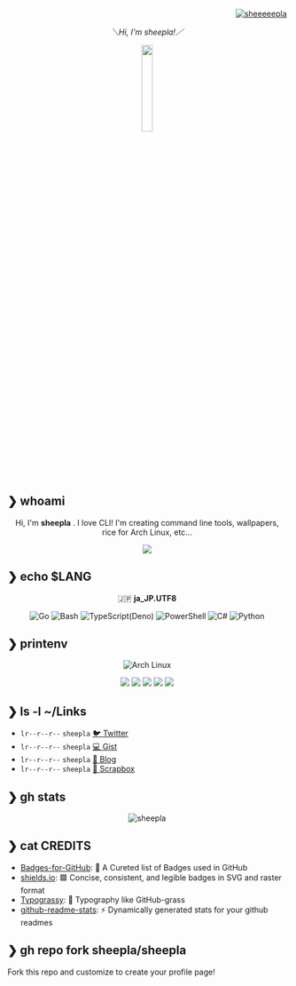 <p align="right">
<a href="https://twitter.com/sheeeeepla" target="blank">
    <img src="https://img.shields.io/twitter/follow/sheeeeepla?logo=twitter&style=flat-square" alt="sheeeeepla" />
</a>
</p>

<!--
<img src="./img/banner.png"/>
-->

<div align="center">

*＼Hi, I'm sheepla!／*

</div>

<div align="center">
        <img src="https://avatars.githubusercontent.com/u/62412884?s=400&u=fc38ecd8a10ffe0838edf129d5049ea9e81167e2&v=4" width="20%">
</div>

## ❯ whoami

<div align="center">

Hi, I'm **sheepla** . I love CLI! I'm creating command line tools, wallpapers, rice for Arch Linux, etc...

</div>

<div align="center">
<img src="https://typograssy.deno.dev/api?text=%E3%81%93%E3%82%93%E3%81%AB%E3%81%A1%E3%81%AF%E3%80%81%E3%81%B2%E3%81%A4%E3%81%98%E3%81%A7%E3%81%99%E3%80%82&l0=f5f5ff&l1=c5cae9&l2=7986cb&l3=aab2da&l4=1a237e&frame=7986cb&speed=100" />
</div>

## ❯ echo $LANG


<div align="center">

🇯🇵  **ja_JP.UTF8**

![Go](https://img.shields.io/badge/Go-00ADD8?style=flat-square&logo=go&logoColor=white)
![Bash](https://img.shields.io/badge/Bash-444444?style=flat-square&logo=gnu-bash&logoColor=white)
![TypeScript(Deno)](https://img.shields.io/badge/Deno-666666?style=flat-square&logo=typescript&logoColor=white)
![PowerShell](https://img.shields.io/badge/Powershell-5d2d91?style=flat-square&logo=powershell&logoColor=white)
![C#](https://img.shields.io/badge/C%23-239120?style=flat-square&logo=c-sharp&logoColor=white)
![Python](https://img.shields.io/badge/Python-377bAB?style=flat-square&logo=python&logoColor=white)

</div>

## ❯ printenv

<div align="center">

![Arch Linux](https://img.shields.io/badge/btw-i_use_arch-1793D1?style=flat-square&logo=arch-linux&logoColor=white)

<img src="https://img.shields.io/static/v1?label=OS&message=Arch%20Linux%20/%20Windows&color=blue&style=flat-square"/> <img src="https://img.shields.io/static/v1?label=WM&message=i3-gaps&color=lightgray&style=flat-square"/> <img src="https://img.shields.io/static/v1?label=Editor&message=Neovim&color=green&style=flat-square"/> <img src="https://img.shields.io/static/v1?label=Browser&message=Firefox%20/%20Vivaldi&color=orange&style=flat-square"/> <img src="https://img.shields.io/static/v1?label=Keyboard&message=HHKB&color=lightgray&style=flat-square"/>
</div>

## ❯ ls -l ~/Links

- `lr--r--r--` `sheepla` [🐦 Twitter](https://twitter.com/sheeeeepla)
- `lr--r--r--` `sheepla` [💻 Gist](https://gist.github.com/sheepla)
- `lr--r--r--` `sheepla` [📝 Blog](https://sheepla.github.io/sheepla-note)
- `lr--r--r--` `sheepla` [📒 Scrapbox](https://scrapbox.io/sheepla)

## ❯ gh stats

<div align="center"><img align="center" src="https://github-readme-stats.vercel.app/api?username=sheepla&show_icons=true&locale=en&layout=compact&hide_border=true&theme=nord&show_icons=ture&bg_color=1e2137&icon_color=e2a478&text_color=abb0c9&title_color=84a0c6&count_private=ture" alt="sheepla" href="https://github.com/sheepla" /></div>

## ❯ cat CREDITS

- [Badges-for-GitHub](https://github.com/Envoy-VC/Badges-for-GitHub): 📛 A Cureted list of Badges used in GitHub
- [shields.io](https://github.com/badges/shields): 🟩 Concise, consistent, and legible badges in SVG and raster format 
- [Typograssy](https://github.com/kawarimidoll/typograssy): 🌿 Typography like GitHub-grass 
- [github-readme-stats](https://github.com/anuraghazra/github-readme-stats): ⚡ Dynamically generated stats for your github readmes 

## ❯ gh repo fork sheepla/sheepla

Fork this repo and customize to create your profile page!

